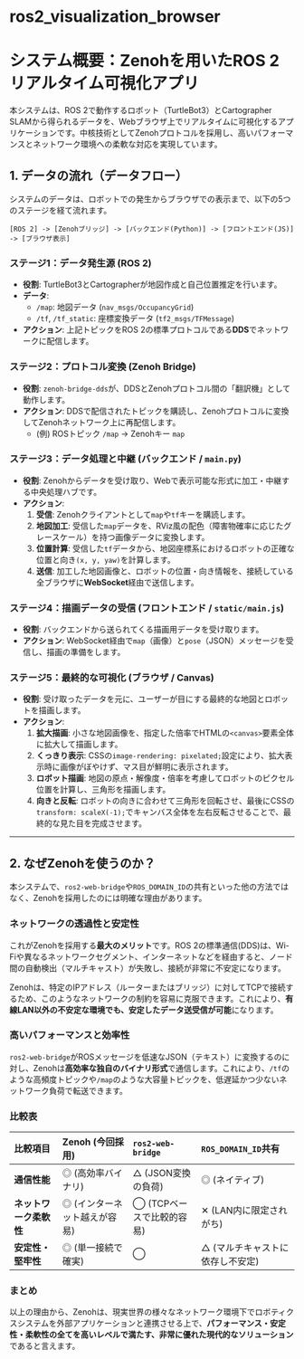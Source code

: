 # ros2_visualization_browser
# システム概要：Zenohを用いたROS 2リアルタイム可視化アプリ

本システムは、ROS 2で動作するロボット（TurtleBot3）とCartographer SLAMから得られるデータを、Webブラウザ上でリアルタイムに可視化するアプリケーションです。中核技術としてZenohプロトコルを採用し、高いパフォーマンスとネットワーク環境への柔軟な対応を実現しています。

## 1\. データの流れ（データフロー）

システムのデータは、ロボットでの発生からブラウザでの表示まで、以下の5つのステージを経て流れます。

```
[ROS 2] -> [Zenohブリッジ] -> [バックエンド(Python)] -> [フロントエンド(JS)] -> [ブラウザ表示]
```

### ステージ1：データ発生源 (ROS 2)

  * **役割**: TurtleBot3とCartographerが地図作成と自己位置推定を行います。
  * **データ**:
      * `/map`: 地図データ (`nav_msgs/OccupancyGrid`)
      * `/tf`, `/tf_static`: 座標変換データ (`tf2_msgs/TFMessage`)
  * **アクション**: 上記トピックをROS 2の標準プロトコルである**DDS**でネットワークに配信します。

### ステージ2：プロトコル変換 (Zenoh Bridge)

  * **役割**: `zenoh-bridge-dds`が、DDSとZenohプロトコル間の「翻訳機」として動作します。
  * **アクション**: DDSで配信されたトピックを購読し、Zenohプロトコルに変換してZenohネットワーク上に再配信します。
      * (例) ROSトピック `/map` → Zenohキー `map`

### ステージ3：データ処理と中継 (バックエンド / `main.py`)

  * **役割**: Zenohからデータを受け取り、Webで表示可能な形式に加工・中継する中央処理ハブです。
  * **アクション**:
    1.  **受信**: Zenohクライアントとして`map`や`tf`キーを購読します。
    2.  **地図加工**: 受信した`map`データを、RViz風の配色（障害物確率に応じたグレースケール）を持つ画像データに変換します。
    3.  **位置計算**: 受信した`tf`データから、地図座標系におけるロボットの正確な位置と向き`(x, y, yaw)`を計算します。
    4.  **送信**: 加工した地図画像と、ロボットの位置・向き情報を、接続している全ブラウザに**WebSocket**経由で送信します。

### ステージ4：描画データの受信 (フロントエンド / `static/main.js`)

  * **役割**: バックエンドから送られてくる描画用データを受け取ります。
  * **アクション**: WebSocket経由で`map`（画像）と`pose`（JSON）メッセージを受信し、描画の準備をします。

### ステージ5：最終的な可視化 (ブラウザ / Canvas)

  * **役割**: 受け取ったデータを元に、ユーザーが目にする最終的な地図とロボットを描画します。
  * **アクション**:
    1.  **拡大描画**: 小さな地図画像を、指定した倍率でHTMLの`<canvas>`要素全体に拡大して描画します。
    2.  **くっきり表示**: CSSの`image-rendering: pixelated;`設定により、拡大表示時に画像がぼやけず、マス目が鮮明に表示されます。
    3.  **ロボット描画**: 地図の原点・解像度・倍率を考慮してロボットのピクセル位置を計算し、三角形を描画します。
    4.  **向きと反転**: ロボットの向きに合わせて三角形を回転させ、最後にCSSの`transform: scaleX(-1);`でキャンバス全体を左右反転させることで、最終的な見た目を完成させます。

-----

## 2\. なぜZenohを使うのか？

本システムで、`ros2-web-bridge`や`ROS_DOMAIN_ID`の共有といった他の方法ではなく、Zenohを採用したのには明確な理由があります。

### ネットワークの透過性と安定性

これがZenohを採用する**最大のメリット**です。ROS 2の標準通信(DDS)は、Wi-Fiや異なるネットワークセグメント、インターネットなどを経由すると、ノード間の自動検出（マルチキャスト）が失敗し、接続が非常に不安定になります。

Zenohは、特定のIPアドレス（ルーターまたはブリッジ）に対してTCPで接続するため、このようなネットワークの制約を容易に克服できます。これにより、**有線LAN以外の不安定な環境でも、安定したデータ送受信が可能**になります。

### 高いパフォーマンスと効率性

`ros2-web-bridge`がROSメッセージを低速なJSON（テキスト）に変換するのに対し、Zenohは**高効率な独自のバイナリ形式**で通信します。これにより、`/tf`のような高頻度トピックや`/map`のような大容量トピックを、低遅延かつ少ないネットワーク負荷で転送できます。

### 比較表

| 比較項目 | **Zenoh (今回採用)** | `ros2-web-bridge` | `ROS_DOMAIN_ID`共有 |
| :--- | :--- | :--- | :--- |
| **通信性能** | ◎ (高効率バイナリ) | △ (JSON変換の負荷) | ◎ (ネイティブ) |
| **ネットワーク柔軟性** | ◎ (インターネット越えが容易) | ◯ (TCPベースで比較的容易) | ✕ (LAN内に限定されがち) |
| **安定性・堅牢性** | ◎ (単一接続で確実) | ◯ | △ (マルチキャストに依存し不安定) |

### まとめ

以上の理由から、Zenohは、現実世界の様々なネットワーク環境下でロボティクスシステムを外部アプリケーションと連携させる上で、**パフォーマンス・安定性・柔軟性の全てを高いレベルで満たす、非常に優れた現代的なソリューション**であると言えます。